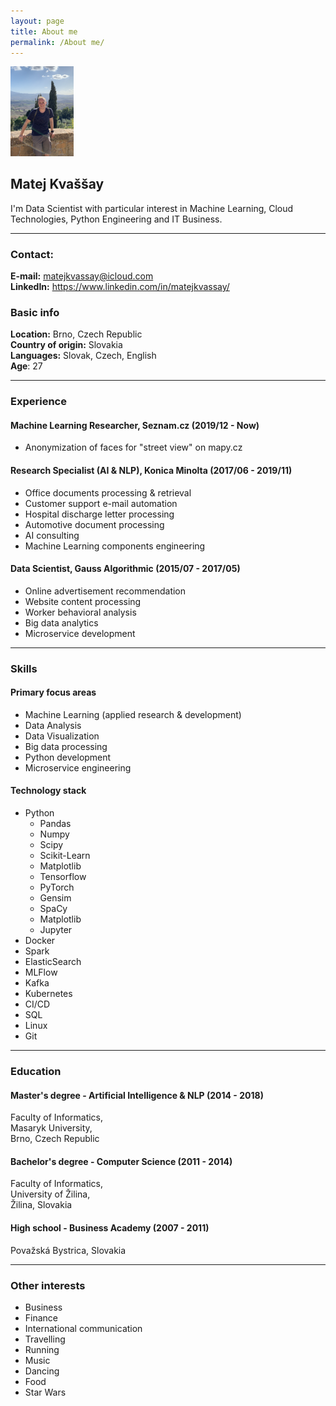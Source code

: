 ```yaml
---
layout: page
title: About me
permalink: /About me/
---
```


<img src="/images/resume/profile.png" alt="profile photo" title="Me" width="20%" />

## Matej Kvaššay
I'm Data Scientist with particular interest in Machine Learning, Cloud Technologies, Python Engineering and IT Business.

----------------------------------------------------------------------------------

### Contact:
**E-mail:** <a href = "mailto: matejkvassay@icloud.com">matejkvassay@icloud.com</a>  
**LinkedIn:** <a href="https://www.linkedin.com/in/matejkvassay/">https://www.linkedin.com/in/matejkvassay/</a>

### Basic info
**Location:** Brno, Czech Republic  
**Country of origin:** Slovakia  
**Languages:** Slovak, Czech, English  
**Age**: 27

<!--### Summary-->
<!--- Data Analytics-->
<!--- Machine Learning-->
<!--- Python engineering-->
<!--- Computer vision-->
<!--- Text processing-->
<!--- Big data technologies-->
<!--- Cloud development-->

------

### Experience

#### Machine Learning Researcher, Seznam.cz (2019/12 - Now)
- Anonymization of faces for "street view" on mapy.cz

#### Research Specialist (AI & NLP), Konica Minolta (2017/06 - 2019/11)
- Office documents processing & retrieval
- Customer support e-mail automation
- Hospital discharge letter processing
- Automotive document processing
- AI consulting
- Machine Learning components engineering

#### Data Scientist, Gauss Algorithmic (2015/07 - 2017/05)
- Online advertisement recommendation
- Website content processing
- Worker behavioral analysis
- Big data analytics
- Microservice development

------------------


### Skills
#### Primary focus areas
- Machine Learning (applied research & development)
- Data Analysis
- Data Visualization
- Big data processing
- Python development
- Microservice engineering


#### Technology stack
- Python
  - Pandas
  - Numpy
  - Scipy
  - Scikit-Learn
  - Matplotlib
  - Tensorflow
  - PyTorch
  - Gensim
  - SpaCy
  - Matplotlib
  - Jupyter
- Docker
- Spark
- ElasticSearch
- MLFlow
- Kafka
- Kubernetes
- CI/CD
- SQL
- Linux
- Git

---

### Education

#### Master's degree - Artificial Intelligence & NLP (2014 - 2018)
 Faculty of Informatics,  
 Masaryk University,  
 Brno, Czech Republic
#### Bachelor's degree - Computer Science (2011 - 2014)
 Faculty of Informatics,  
 University of Žilina,  
 Žilina, Slovakia
#### High school - Business Academy (2007 - 2011)
 Považská Bystrica,
 Slovakia

-----

### Other interests

- Business
- Finance
- International communication
- Travelling
- Running
- Music
- Dancing
- Food
- Star Wars
